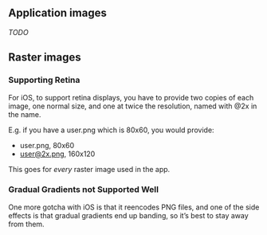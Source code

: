 ## Application images

*TODO*

## Raster images

### Supporting Retina

For iOS, to support retina displays, you have to provide two copies of each
image, one normal size, and one at twice the resolution, named with @2x in the
name.

E.g. if you have a user.png which is 80x60, you would provide:

- user.png, 80x60
- user@2x.png, 160x120

This goes for *every* raster image used in the app.

### Gradual Gradients not Supported Well

One more gotcha with iOS is that it reencodes PNG files, and one of the side
effects is that gradual gradients end up banding, so it’s best to stay away
from them.
